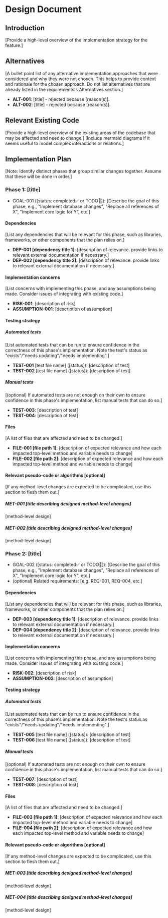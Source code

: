 # Design Document

## Introduction

[Provide a high-level overview of the implementation strategy for the feature.]

## Alternatives

[A bullet point list of any alternative implementation approaches that were considered and why they were not chosen. This helps to provide context and rationale for the chosen approach. Do not list alternatives that are already listed in the requirements's Alternatives section.]

- **ALT-001**: [title] - rejected because [reason(s)].
- **ALT-002**: [title] - rejected because [reason(s)].

## Relevant Existing Code

[Provide a high-level overview of the existing areas of the codebase that may be affected and need to change.]
[Include mermaid diagrams if it seems useful to model complex interactions or relations.]

## Implementation Plan

[Note: Identify distinct phases that group similar changes together. Assume that these will be done in order.]

### Phase 1: [title]

- GOAL-001 ([status: completed✅ or TODO🔳]): [Describe the goal of this phase, e.g., "Implement database changes", "Replace all references of X", "Implement core logic for Y", etc.]

#### Dependencies

[List any dependencies that will be relevant for this phase, such as libraries, frameworks, or other components that the plan relies on.]

- **DEP-001 [dependency title 1]**: [description of relevance. provide links to relevant external documentation if necessary.]
- **DEP-002 [dependency title 2]**: [description of relevance. provide links to relevant external documentation if necessary.]

#### Implementation concerns

[List concerns with implementing this phase, and any assumptions being made. Consider issues of integrating with existing code.]

- **RISK-001**: [description of risk]
- **ASSUMPTION-001**: [description of assumption]

#### Testing strategy

##### Automated tests

[List automated tests that can be run to ensure confidence in the correctness of this phase's implementation. Note the test's status as "exists"/"needs updating"/"needs implementing".]

- **TEST-001** [test file name] ([status]): [description of test]
- **TEST-002** [test file name] ([status]): [description of test]

##### Manual tests

[(optional) If automated tests are not enough on their own to ensure confidence in this phase's implementation, list manual tests that can do so.]

- **TEST-003**: [description of test]
- **TEST-004**: [description of test]

#### Files

[A list of files that are affected and need to be changed.]

- **FILE-001 [file path 1]**: [description of expected relevance and how each impacted top-level method and variable needs to change]
- **FILE-002 [file path 2]**: [description of expected relevance and how each impacted top-level method and variable needs to change]

#### Relevant pseudo-code or algorithms [optional]

[If any method-level changes are expected to be complicated, use this section to flesh them out.]

##### MET-001 [title describing designed method-level changes]

[method-level design]

##### MET-002 [title describing designed method-level changes]

[method-level design]

### Phase 2: [title]

- GOAL-002 ([status: completed✅ or TODO🔳]): [Describe the goal of this phase, e.g., "Implement database changes", "Replace all references of X", "Implement core logic for Y", etc.]
- (optional) Related requirements: [e.g. REQ-001, REQ-004, etc.]

#### Dependencies

[List any dependencies that will be relevant for this phase, such as libraries, frameworks, or other components that the plan relies on.]

- **DEP-003 [dependency title 1]**: [description of relevance. provide links to relevant external documentation if necessary.]
- **DEP-004 [dependency title 2]**: [description of relevance. provide links to relevant external documentation if necessary.]

#### Implementation concerns

[List concerns with implementing this phase, and any assumptions being made. Consider issues of integrating with existing code.]

- **RISK-002**: [description of risk]
- **ASSUMPTION-002**: [description of assumption]

#### Testing strategy

##### Automated tests

[List automated tests that can be run to ensure confidence in the correctness of this phase's implementation. Note the test's status as "exists"/"needs updating"/"needs implementing".]

- **TEST-005** [test file name] ([status]): [description of test]
- **TEST-006** [test file name] ([status]): [description of test]

##### Manual tests

[(optional) If automated tests are not enough on their own to ensure confidence in this phase's implementation, list manual tests that can do so.]

- **TEST-007**: [description of test]
- **TEST-008**: [description of test]

#### Files

[A list of files that are affected and need to be changed.]

- **FILE-003 [file path 1]**: [description of expected relevance and how each impacted top-level method and variable needs to change]
- **FILE-004 [file path 2]**: [description of expected relevance and how each impacted top-level method and variable needs to change]

#### Relevant pseudo-code or algorithms [optional]

[If any method-level changes are expected to be complicated, use this section to flesh them out.]

##### MET-003 [title describing designed method-level changes]

[method-level design]

##### MET-004 [title describing designed method-level changes]

[method-level design]
